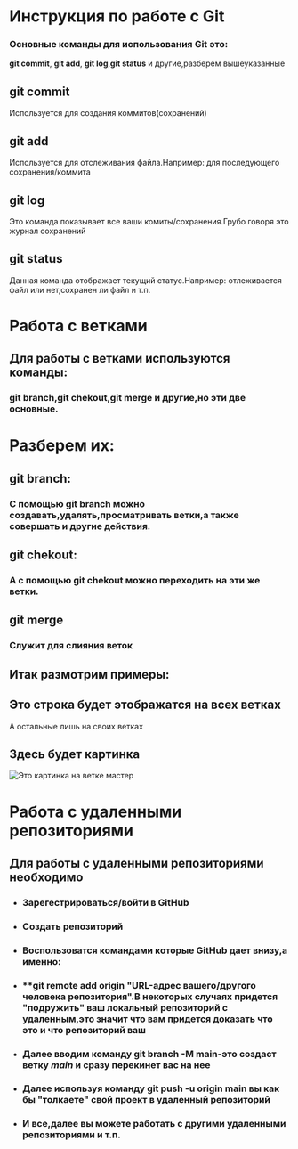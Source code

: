 # Инструкция по работе с Git

### Основные команды для использования Git это:
**git commit**, **git add**, **git log**,**git status** и другие,разберем вышеуказанные

## **git commit**
Используется для создания коммитов(сохранений)

## **git add**
Используется для отслеживания файла.Например:
для последующего сохранения/коммита

## **git log**
Это команда показывает все ваши комиты/сохранения.Грубо говоря это журнал сохранений

## **git status**
Данная команда отображает текущий статус.Например: отлеживается файл или нет,сохранен ли файл и т.п.

# Работа с ветками

## Для работы с ветками используются команды:
### __git branch__,__git chekout__,__git merge__ и другие,но эти две основные.

# Разберем их:

## __git branch__:
### С помощью __git branch__ можно создавать,удалять,просматривать ветки,а также совершать и другие действия.

## __git chekout__:
### А с помощью __git chekout__ можно переходить на эти же ветки.

## __git merge__
### Служит для слияния веток

## Итак размотрим примеры:

## Это строка будет этображатся на всех ветках
А остальные лишь на своих ветках

## Здесь будет картинка

![Это картинка на ветке мастер](picture.jpg)

# Работа с удаленными репозиториями

## Для работы с удаленными репозиториями необходимо

* ### Зарегестрироваться/войти в GitHub 

* ### Создать репозиторий

* ### Воспользоватся командами которые GitHub дает внизу,а именно:

* ### **git remote add origin "URL-адрес вашего/другого человека репозитория".В некоторых случаях придется "подружить" ваш локальный репозиторий с удаленным,это значит что вам придется доказать что это и что репозиторий ваш

* ### Далее вводим команду **git branch -M main**-это создаст ветку _main_ и сразу перекинет вас на нее

* ### Далее используя команду **git push -u origin main** вы как бы "толкаете" свой проект в удаленный репозиторий

* ### И все,далее вы можете работать с другими удаленными репозиториями и т.п.
